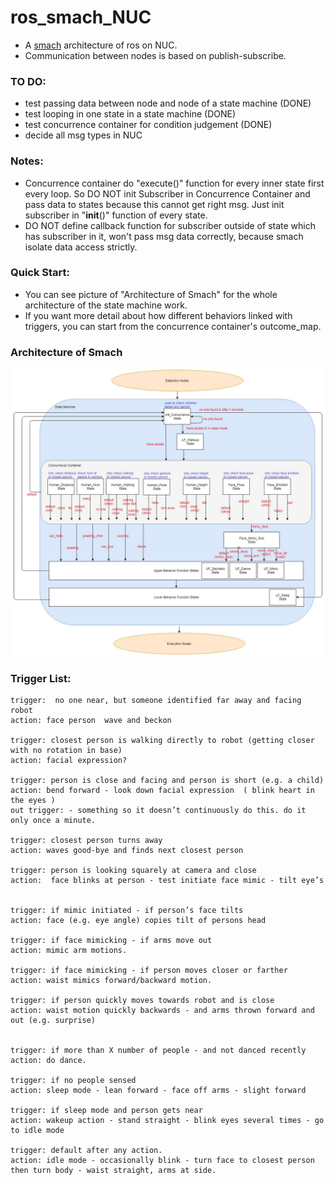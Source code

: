 # ros_smach_NUC
* A [smach](http://wiki.ros.org/smach) architecture of ros on NUC.
* Communication between nodes is based on publish-subscribe.

### TO DO:
* test passing data between node and node of a state machine (DONE)
* test looping in one state in a state machine (DONE)
* test concurrence container for condition judgement (DONE)
* decide all msg types in NUC

### Notes:
* Concurrence container do "execute()" function for every inner state first every loop. So DO NOT init Subscriber in Concurrence Container and pass data to states because this cannot get right msg. Just init subscriber in "__init__()" function of every state.
* DO NOT define callback function for subscriber outside of state which has subscriber in it, won't pass msg data correctly, because smach isolate data access strictly.

### Quick Start:
* You can see picture of "Architecture of Smach" for the whole architecture of the state machine work.
* If you want more detail about how different behaviors linked with triggers, you can start from the concurrence container's outcome_map.

### Architecture of Smach
![smach architecture](https://github.com/GuoyaoShen/ros_smach_NUC/blob/master/smach_picture/smach_v2.2.jpg "smach architecture")

### Trigger List:
    trigger:  no one near, but someone identified far away and facing robot
    action: face person  wave and beckon

    trigger: closest person is walking directly to robot (getting closer with no rotation in base)
    action: facial expression?

    trigger: person is close and facing and person is short (e.g. a child)
    action: bend forward - look down facial expression  ( blink heart in the eyes )
    out trigger: - something so it doesn’t continuously do this. do it only once a minute.

    trigger: closest person turns away
    action: waves good-bye and finds next closest person

    trigger: person is looking squarely at camera and close
    action:  face blinks at person - test initiate face mimic - tilt eye’s


    trigger: if mimic initiated - if person’s face tilts
    action: face (e.g. eye angle) copies tilt of persons head

    trigger: if face mimicking - if arms move out
    action: mimic arm motions.

    trigger: if face mimicking - if person moves closer or farther
    action: waist mimics forward/backward motion.

    trigger: if person quickly moves towards robot and is close
    action: waist motion quickly backwards - and arms thrown forward and out (e.g. surprise)


    trigger: if more than X number of people - and not danced recently
    action: do dance.

    trigger: if no people sensed
    action: sleep mode - lean forward - face off arms - slight forward

    trigger: if sleep mode and person gets near
    action: wakeup action - stand straight - blink eyes several times - go to idle mode

    trigger: default after any action.
    action: idle mode - occasionally blink - turn face to closest person then turn body - waist straight, arms at side.
